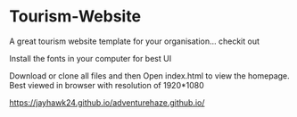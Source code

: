 # Tourism-Website
A great tourism website template for your organisation... checkit out

Install the fonts in your computer for best UI

Download or clone all files and then Open index.html to view the homepage.
Best viewed in browser with resolution of 1920*1080

https://jayhawk24.github.io/adventurehaze.github.io/

